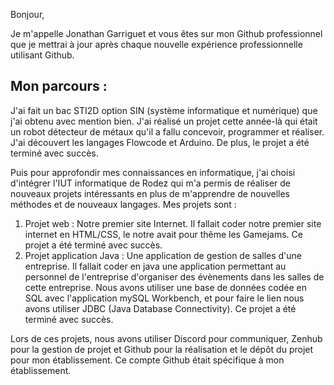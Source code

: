 Bonjour,

Je m'appelle Jonathan Garriguet et vous êtes sur mon Github professionnel que je mettrai à jour après chaque nouvelle expérience professionnelle utilisant Github.

<h2> Mon parcours :</h2>
<p>
J'ai fait un bac STI2D option SIN (système informatique et numérique) que j'ai obtenu avec mention bien.
J'ai réalisé un projet cette année-là qui était un robot détecteur de métaux qu'il a fallu concevoir, programmer et réaliser. J'ai découvert les langages Flowcode et Arduino.
De plus, le projet a été terminé avec succès.

Puis pour approfondir mes connaissances en informatique, j'ai choisi d'intégrer l'IUT informatique de Rodez qui m'a permis de réaliser de nouveaux projets intéressants en plus de m'apprendre de nouvelles méthodes et de nouveaux langages.
Mes projets sont : 
<ol>
  <li>Projet web : Notre premier site Internet. Il fallait coder notre premier site internet en HTML/CSS, le notre avait pour thême les Gamejams. 
  Ce projet a été terminé avec succès.</li>
  <li>Projet application Java : Une application de gestion de salles d'une entreprise. 
  Il fallait coder en java une application permettant au personnel de l'entreprise d'organiser des évènements dans les salles de cette entreprise. 
  Nous avons utiliser une base de données codée en SQL avec l'application mySQL Workbench, et pour faire le lien nous avons utiliser JDBC (Java Database Connectivity). 
  Ce projet a été terminé avec succès.</li>
</ol>
Lors de ces projets, nous avons utiliser Discord pour communiquer, Zenhub pour la gestion de projet et Github pour la réalisation et le dépôt du projet pour mon établissement.
Ce compte Github était spécifique à mon établissement.
</p>
</br>


<!---
Jonathan-Garriguet/Jonathan-Garriguet is a ✨ special ✨ repository because its `README.md` (this file) appears on your GitHub profile.
You can click the Preview link to take a look at your changes.
--->
